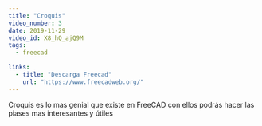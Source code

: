 ```yaml
---
title: "Croquis"
video_number: 3
date: 2019-11-29
video_id: X8_hQ_ajQ9M
tags:
  - freecad

links:
  - title: "Descarga Freecad"
    url: "https://www.freecadweb.org/"
---
```


Croquis es lo mas genial que existe en FreeCAD con ellos podrás hacer las piases mas interesantes y útiles
